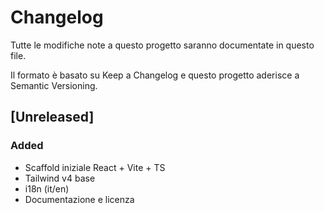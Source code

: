 <!-- CHANGELOG.md -->
# Changelog

Tutte le modifiche note a questo progetto saranno documentate in questo file.

Il formato è basato su Keep a Changelog e questo progetto aderisce a Semantic Versioning.

## [Unreleased]
### Added
- Scaffold iniziale React + Vite + TS
- Tailwind v4 base
- i18n (it/en)
- Documentazione e licenza
